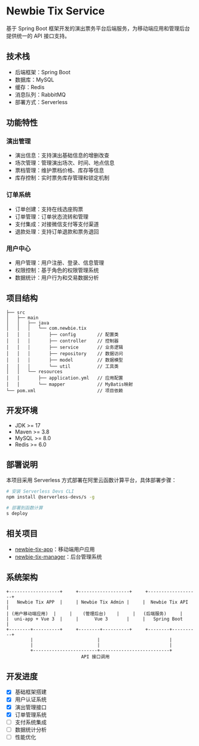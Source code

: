 
# Newbie Tix Service

基于 Spring Boot 框架开发的演出票务平台后端服务，为移动端应用和管理后台提供统一的 API 接口支持。

## 技术栈

- 后端框架：Spring Boot
- 数据库：MySQL
- 缓存：Redis
- 消息队列：RabbitMQ
- 部署方式：Serverless

## 功能特性

### 演出管理

- 演出信息：支持演出基础信息的增删改查
- 场次管理：管理演出场次、时间、地点信息
- 票档管理：维护票档价格、库存等信息
- 库存控制：实时票务库存管理和锁定机制

### 订单系统

- 订单创建：支持在线选座购票
- 订单管理：订单状态流转和管理
- 支付集成：对接微信支付等支付渠道
- 退款处理：支持订单退款和票务退回

### 用户中心

- 用户管理：用户注册、登录、信息管理
- 权限控制：基于角色的权限管理系统
- 数据统计：用户行为和交易数据分析

## 项目结构

```
├── src
│   ├── main
│   │   ├── java
│   │   │   └── com.newbie.tix
│   │   │       ├── config        // 配置类
│   │   │       ├── controller    // 控制器
│   │   │       ├── service       // 业务逻辑
│   │   │       ├── repository    // 数据访问
│   │   │       ├── model         // 数据模型
│   │   │       └── util          // 工具类
│   │   └── resources
│   │       ├── application.yml   // 应用配置
│   │       └── mapper            // MyBatis映射
└── pom.xml                       // 项目依赖
```

## 开发环境

- JDK >= 17
- Maven >= 3.8
- MySQL >= 8.0
- Redis >= 6.0

## 部署说明

本项目采用 Serverless 方式部署在阿里云函数计算平台，具体部署步骤：

```bash
# 安装 Serverless Devs CLI
npm install @serverless-devs/s -g

# 部署到函数计算
s deploy
```

## 相关项目

- [newbie-tix-app](https://github.com/null-object-0000/newbie-tix-app)：移动端用户应用
- [newbie-tix-manager](https://github.com/null-object-0000/newbie-tix-manager)：后台管理系统

## 系统架构

```
+-------------------+     +-------------------+     +-------------------+
|   Newbie Tix APP  |     | Newbie Tix Admin |     |  Newbie Tix API  |
| (用户移动端应用)  |     |    (管理后台)    |     |   (后端服务)     |
|  uni-app + Vue 3  |     |      Vue 3       |     |   Spring Boot    |
+--------+----------+     +--------+----------+     +--------+----------+
         |                        |                          |
         |                        |                          |
         +------------------------+--------------------------+
                            API 接口调用
```

## 开发进度

- [x] 基础框架搭建
- [x] 用户认证系统
- [x] 演出管理接口
- [x] 订单管理系统
- [ ] 支付系统集成
- [ ] 数据统计分析
- [ ] 性能优化
